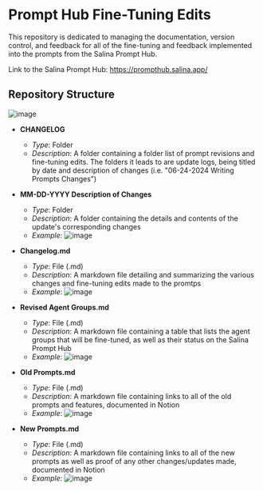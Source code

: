# Prompt Hub Fine-Tuning Edits
This repository is dedicated to managing the documentation, version control, and feedback for all of the fine-tuning and feedback implemented into the prompts from the Salina Prompt Hub.

Link to the Salina Prompt Hub: https://prompthub.salina.app/

## Repository Structure

![image](https://github.com/NDAR123909/Prompt-Hub-Fine-Tuning-Edits/assets/149982776/ce2d73d8-296c-4e75-a6b7-d1342e85eaab)

- **CHANGELOG**
  - *Type*: Folder
  - *Description*: A folder containing a folder list of prompt revisions and fine-tuning edits. The folders it leads to are update logs, being titled by date and description of changes (i.e. "06-24-2024 Writing Prompts Changes")

- **MM-DD-YYYY Description of Changes**
  - *Type*: Folder
  - *Description*: A folder containing the details and contents of the update's corresponding changes
  - *Example*:
![image](https://github.com/NDAR123909/Prompt-Hub-Fine-Tuning-Edits/assets/149982776/b4bfdca8-cb02-4530-8583-d3db00cc65f0)

- **Changelog.md**
  - *Type*: File (.md)
  - *Description*: A markdown file detailing and summarizing the various changes and fine-tuning edits made to the promtps
  - *Example*:
![image](https://github.com/NDAR123909/Prompt-Hub-Fine-Tuning-Edits/assets/149982776/01814fcf-6208-43f5-89b3-779fcefea516)

- **Revised Agent Groups.md**
  - *Type*: File (.md)
  - *Description*: A markdown file containing a table that lists the agent groups that will be fine-tuned, as well as their status on the Salina Prompt Hub
  - *Example*:
![image](https://github.com/NDAR123909/Prompt-Hub-Fine-Tuning-Edits/assets/149982776/6b7c65ae-68da-463a-8512-d289351e12b8)

- **Old Prompts.md**
  - *Type*: File (.md)
  - *Description*: A markdown file containing links to all of the old prompts and features, documented in Notion
  - *Example*:
![image](https://github.com/NDAR123909/Prompt-Hub-Fine-Tuning-Edits/assets/149982776/c3e0672a-a8da-4e12-b2e8-73d2df4ee647)
 
- **New Prompts.md**
  - *Type*: File (.md)
  - *Description*: A markdown file containing links to all of the new prompts as well as proof of any other changes/updates made, documented in Notion
  - *Example*:
![image](https://github.com/NDAR123909/Prompt-Hub-Fine-Tuning-Edits/assets/149982776/bc105bec-403f-46cf-9e95-0b0718975f4d)

